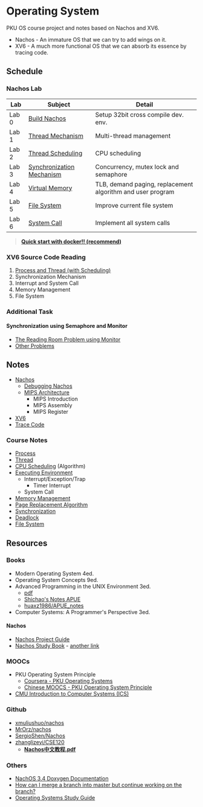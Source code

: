 # Operating System

PKU OS course project and notes based on Nachos and XV6.

* Nachos - An immature OS that we can try to add wings on it.
* XV6 - A much more functional OS that we can absorb its essence by tracing code.

## Schedule

### Nachos Lab

| Lab   | Subject                                                                  | Detail                                                     |
| ----- | ------------------------------------------------------------------------ | ---------------------------------------------------------- |
| Lab 0 | [Build Nachos](Lab/Lab0_BuildNachos)                                     | Setup 32bit cross compile dev. env.                        |
| Lab 1 | [Thread Mechanism](Lab/Lab1_ThreadMechanism/README.md)                   | Multi-thread management                                    |
| Lab 2 | [Thread Scheduling](Lab/Lab2_ThreadScheduling/README.md)                 | CPU scheduling                                             |
| Lab 3 | [Synchronization Mechanism](Lab/Lab3_SynchronizationMechanism/README.md) | Concurrency, mutex lock and semaphore                      |
| Lab 4 | [Virtual Memory](Lab/Lab4_VirtualMemory/README.md)                       | TLB, demand paging, replacement algorithm and user program |
| Lab 5 | [File System](Lab/Lab5_FileSystem/README.md)                             | Improve current file system                                |
| Lab 6 | [System Call](Lab/Lab6_SystemCall/README.md)                             | Implement all system calls                                 |

> [**Quick start with docker!! (recommend)**](Lab/Lab0_BuildNachos/DevEnvironment.md#Use-Docker-with-32bit-image)

### XV6 Source Code Reading

1. [Process and Thread (with Scheduling)](Notes/XV6/XV6ProcessThread.md)
2. Synchronization Mechanism
3. Interrupt and System Call
4. Memory Management
5. File System

### Additional Task

#### Synchronization using Semaphore and Monitor

* [The Reading Room Problem using Monitor](Practice/Synchronization/ClassicalProblem/ReadingRoomMonitor.md)
* [Other Problems](Practice/Synchronization/ClassicalProblem/OtherProblems.md)

## Notes

* [Nachos](Notes/Nachos/Nachos.md)
  * [Debugging Nachos](Notes/Nachos/Nachos.md#Debugging-Nachos)
  * [MIPS Architecture](Notes/Nachos/MIPS.md)
    * MIPS Introduction
    * MIPS Assembly
    * MIPS Register
* [XV6](Notes/XV6/XV6.md)
* [Trace Code](Notes/TraceCode.md)

### Course Notes

* [Process](Notes/CourseNote/Process.md)
* [Thread](Notes/CourseNote/Thread.md)
* [CPU Scheduling](Notes/CourseNote/CPUScheduling.md) (Algorithm)
* [Executing Environment](Notes/CourseNote/ExecutingEnvironment.md)
  * Interrupt/Exception/Trap
    * Timer Interrupt
  * System Call
* [Memory Management](Notes/CourseNote/MemoryManagement.md)
* [Page Replacement Algorithm](Notes/CourseNote/PageReplacementAlgo.md)
* [Synchronization](Notes/CourseNote/Synchronization.md)
* [Deadlock](Notes/CourseNote/Deadlock.md)
* [File System](Notes/CourseNote/FileSystem.md)

## Resources

### Books

* Modern Operating System 4ed.
* Operating System Concepts 9ed.
* Advanced Programming in the UNIX Environment 3ed.
  * [pdf](http://www.codeman.net/wp-content/uploads/2014/04/APUE-3rd.pdf)
  * [Shichao's Notes APUE](https://notes.shichao.io/apue/)
  * [huaxz1986/APUE_notes](https://github.com/huaxz1986/APUE_notes)
* Computer Systems: A Programmer's Perspective 3ed.

#### Nachos

* [Nachos Project Guide](https://cs.nyu.edu/courses/spring05/V22.0202-001/nachos-labs.pdf)
* [Nachos Study Book](https://www.scribd.com/document/40080586/Nachos-Study-Book) - [another link](https://kupdf.net/download/nachos-study-book_58c3e7c6dc0d604853339028_pdf)

### MOOCs

* PKU Operating System Principle
  * [Coursera - PKU Operating Systems](https://www.coursera.org/learn/os-pku)
  * [Chinese MOOCS - PKU Operating System Principle](http://www.chinesemooc.org/mooc/4747)
* [CMU Introduction to Computer Systems (ICS)](https://www.cs.cmu.edu/~213/)

### Github

* [xmuliushuo/nachos](https://github.com/xmuliushuo/nachos)
* [MrOrz/nachos](https://github.com/MrOrz/nachos)
* [SergioShen/Nachos](https://github.com/SergioShen/nachos)
* [zhanglizeyi/CSE120](https://github.com/zhanglizeyi/CSE120)
  * [**Nachos中文教程.pdf**](https://github.com/zhanglizeyi/CSE120/blob/master/Nachos%E4%B8%AD%E6%96%87%E6%95%99%E7%A8%8B.pdf)

### Others

* [NachOS 3.4 Doxygen Documentation](https://web.ics.purdue.edu/~cs354/Nachos/index.html)
* [How can I merge a branch into master but continue working on the branch?](https://stackoverflow.com/questions/26024586/how-can-i-merge-a-branch-into-master-but-continue-working-on-the-branch)
* [Operating Systems Study Guide](http://faculty.salina.k-state.edu/tim/ossg/index.html)

